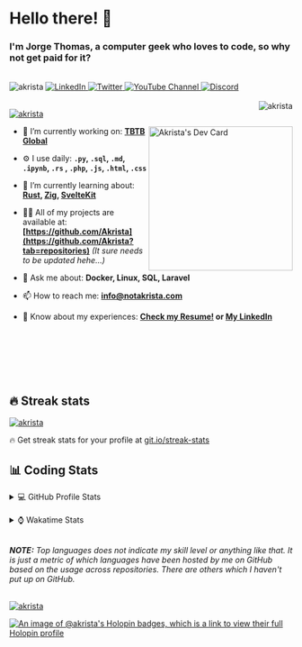 # Hello there! 👋

### I'm Jorge Thomas, a computer geek who loves to code, so why not get paid for it?

</br>

<div align="left">
<img src="https://komarev.com/ghpvc/?username=akrista&label=Profile%20views&color=0e75b6&style=flat" alt="akrista" />
  <a href="https://www.linkedin.com/in/akrista/">
    <img
      src="https://img.shields.io/static/v1?logo=linkedin&style=flat&color=0072b1&label=LinkedIn&message=%E2%9B%B3"
      alt="LinkedIn"
    />
  </a>
  <a href="https://twitter.com/akristax">
    <img
      src="https://img.shields.io/badge/follow-%40akristax-1DA1F2?logo=twitter&style=flat&label=Twitter&color=0072b1&logoColor=ffffff"
      alt="Twitter"
    />
  </a>
    <a href="https://www.youtube.com/channel/UCXJa_ZGSEtalwFNbsupmjtg">
<img alt="YouTube Channel" src="https://img.shields.io/youtube/channel/subscribers/UCXJa_ZGSEtalwFNbsupmjtg?style=flat&color=0072b1&logoColor=ffffff&logo=youtube&label=Youtube">
  </a>
      <a href="https://discordapp.com/users/Akrista#1410">
<img alt="Discord" src="https://img.shields.io/discord/354241190947717120?style=flat&color=0072b1&logoColor=ffffff&logo=discord&label=Discord">
  </a>
<!--   <a href="https://www.threads.net/@notakrista"> -->
<!--     <img src="https://thread-count.vercel.app/thread-count/notakrista" alt="Akrista's Threads Account"> -->
<!-- </a> -->
  </br>
  </br>
  <a href="https://discordapp.com/users/Akrista#1410">
  <img align="right" src="https://lanyard.cnrad.dev/api/130525871277735937" alt="akrista" />
  </a>

  <p align="left">
  <a href="https://github.com/ryo-ma/github-profile-trophy">
  <img src="https://github-profile-trophy.vercel.app/?username=akrista&theme=gruvbox&no-bg=true&row=2&column=3&no-frame=true" alt="akrista" />
  </a>
  </p>

<!--   <a href="https://github.com/kittinan/spotify-github-profile" target="_blank"> -->
<!-- <img -->
<!--       width="256" -->
<!--       align="right" -->
<!--       src="https://spotify-github-profile.vercel.app/api/view?uid=21ca7hmfvx4lpeb37y7fs2vpq&cover_image=true&theme=default&show_offline=false&background_color=121212&interchange=false" -->
<!--       alt="Akrista's Spotify" -->
<!--     /> -->
<!-- </a> -->

<a href="https://app.daily.dev/akrista"><img src="https://api.daily.dev/devcards/v2/nQnOqdJn5BJngPoIsO4MP.png?type=default&r=hj6" width="256" align="right" alt="Akrista's Dev Card"/></a>

- 🔭 I’m currently working on: **[TBTB Global](https://tbtb.global/)**

- ⚙️ I use daily: **`.py`, `.sql`, `.md`, `.ipynb`, `.rs` , `.php`, `.js`, `.html`, `.css`**

- 🌱 I’m currently learning about: **[Rust](https://github.com/rust-lang/rust), [Zig](https://github.com/ziglang/zig), [SvelteKit](https://kit.svelte.dev/)**

- 👨‍💻 All of my projects are available at: **[https://github.com/Akrista](https://github.com/Akrista?tab=repositories)** _(It sure needs to be updated hehe...)_

- 💬 Ask me about: **Docker, Linux, SQL, Laravel**

- 📫 How to reach me: **info@notakrista.com**

- 📄 Know about my experiences: **[Check my Resume!](https://drive.google.com/file/d/1bDduXngJVVVsnUU1-Z36JSxIotYRIbOf/view?usp=drive_link) or [My LinkedIn](https://linkedin.com/in/akrista/)**

</br>
</br>
</br>
</br>
</br>

## 🔥 Streak stats

<a href="https://github.com/DenverCoder1/github-readme-streak-stats">
<img src="https://github-readme-streak-stats.herokuapp.com/?user=akrista&theme=gruvbox" alt="akrista" />
</a>

<p>🔥 Get streak stats for your profile at <a href="https://git.io/streak-stats">git.io/streak-stats</a></p>

## 📊 Coding Stats

<details>
<summary>💻 GitHub Profile Stats</summary>

</br>

<a href="https://github.com/anuraghazra/github-readme-stats">
<img src="https://github-readme-stats.vercel.app/api?username=akrista&show_icons=true&locale=en&theme=gruvbox" alt="Akrista's Github Stats" />
</a>

<a href="https://github.com/anuraghazra/github-readme-stats">
<img src="https://github-readme-stats.vercel.app/api/top-langs/?username=akrista&show_icons=true&locale=en&theme=gruvbox&layout=compact" alt="Most Used Languages" />
</a>

</details>

</br>

<details>
<summary>⌚ Wakatime Stats</summary>

</br>

<a href="https://github.com/anuraghazra/github-readme-stats">
<img src="https://github-readme-stats.vercel.app/api/wakatime?username=akrista&show_icons=true&locale=en&layout=compact&theme=gruvbox" alt="akrista" />
</a>

</br>

<!--START_SECTION:waka-->
![Code Time](http://img.shields.io/badge/Code%20Time-5%2C520%20hrs%2045%20mins-blue)

![Lines of code](https://img.shields.io/badge/From%20Hello%20World%20I%27ve%20Written-22.8%20million%20lines%20of%20code-blue)

**🐱 My GitHub Data** 

> 📦 369.7 kB Used in GitHub's Storage 
 > 
> 🏆 190 Contributions in the Year 2024
 > 
> 💼 Opted to Hire
 > 
> 📜 96 Public Repositories 
 > 
> 🔑 33 Private Repositories 
 > 
**I'm an Early 🐤** 

```text
🌞 Morning                716 commits         ██████░░░░░░░░░░░░░░░░░░░   25.15 % 
🌆 Daytime                920 commits         ████████░░░░░░░░░░░░░░░░░   32.31 % 
🌃 Evening                1162 commits        ██████████░░░░░░░░░░░░░░░   40.81 % 
🌙 Night                  49 commits          ░░░░░░░░░░░░░░░░░░░░░░░░░   01.72 % 
```
📅 **I'm Most Productive on Monday** 

```text
Monday                   812 commits         ███████░░░░░░░░░░░░░░░░░░   28.52 % 
Tuesday                  407 commits         ████░░░░░░░░░░░░░░░░░░░░░   14.30 % 
Wednesday                321 commits         ███░░░░░░░░░░░░░░░░░░░░░░   11.28 % 
Thursday                 294 commits         ███░░░░░░░░░░░░░░░░░░░░░░   10.33 % 
Friday                   221 commits         ██░░░░░░░░░░░░░░░░░░░░░░░   07.76 % 
Saturday                 339 commits         ███░░░░░░░░░░░░░░░░░░░░░░   11.91 % 
Sunday                   453 commits         ████░░░░░░░░░░░░░░░░░░░░░   15.91 % 
```


📊 **This Week I Spent My Time On** 

```text
🕑︎ Time Zone: America/Caracas

💬 Programming Languages: 
SQL                      18 hrs 58 mins      ███████████░░░░░░░░░░░░░░   42.75 % 
PHP                      15 hrs 40 mins      █████████░░░░░░░░░░░░░░░░   35.32 % 
Other                    2 hrs 46 mins       ██░░░░░░░░░░░░░░░░░░░░░░░   06.26 % 
YAML                     1 hr 56 mins        █░░░░░░░░░░░░░░░░░░░░░░░░   04.37 % 
Markdown                 1 hr 36 mins        █░░░░░░░░░░░░░░░░░░░░░░░░   03.63 % 

🔥 Editors: 
VS Code                  36 hrs 10 mins      ████████████████████░░░░░   81.52 % 
Ssms                     4 hrs 2 mins        ██░░░░░░░░░░░░░░░░░░░░░░░   09.12 % 
Neovim                   2 hrs 40 mins       ██░░░░░░░░░░░░░░░░░░░░░░░   06.03 % 
Visual Studio            1 hr 28 mins        █░░░░░░░░░░░░░░░░░░░░░░░░   03.34 % 

💻 Operating System: 
Windows                  27 hrs 12 mins      ███████████████░░░░░░░░░░   61.31 % 
Linux                    17 hrs 10 mins      ██████████░░░░░░░░░░░░░░░   38.69 % 
```

**I Mostly Code in JavaScript** 

```text
PHP                      7 repos             ███░░░░░░░░░░░░░░░░░░░░░░   11.29 % 
HTML                     4 repos             ██░░░░░░░░░░░░░░░░░░░░░░░   06.45 % 
Shell                    3 repos             █░░░░░░░░░░░░░░░░░░░░░░░░   04.84 % 
TypeScript               2 repos             █░░░░░░░░░░░░░░░░░░░░░░░░   03.23 % 
C#                       1 repo              ░░░░░░░░░░░░░░░░░░░░░░░░░   01.61 % 
```




 Last Updated on 11/07/2024 00:26:34 UTC
<!--END_SECTION:waka-->

**These Readme stats are generated using github action [awesome-readme-stats](https://github.com/anmol098/waka-readme-stats)**

</details>

</br>

_**NOTE:** Top languages does not indicate my skill level or anything like that. It is just a metric of which languages have been hosted by me on GitHub based on the usage across repositories. There are others which I haven't put up on GitHub._

</br>

<a href="https://github.com/ashutosh00710/github-readme-activity-graph">
<img src="https://github-readme-activity-graph.vercel.app/graph?username=Akrista&theme=gruvbox" alt="akrista" />
</a>

</br>

[![An image of @akrista's Holopin badges, which is a link to view their full Holopin profile](https://holopin.me/akrista)](https://holopin.io/@akrista)
